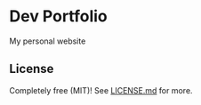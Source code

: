 # Dev Portfolio

My personal website

## License

Completely free (MIT)! See [LICENSE.md](LICENSE.md) for more.

